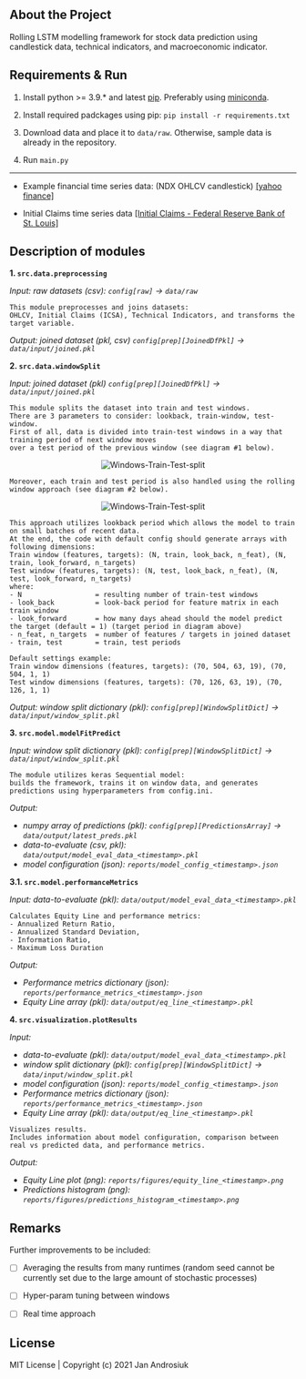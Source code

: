 ## About the Project
Rolling LSTM modelling framework for stock data prediction using candlestick data, technical indicators, and macroeconomic indicator.


## Requirements & Run
1. Install python >= 3.9.* and latest [pip](https://pip.pypa.io/en/stable/installation/). Preferably using [miniconda](https://conda.io/projects/conda/en/latest/user-guide/install/index.html).

2. Install required padckages using pip: `pip install -r requirements.txt`

3. Download data and place it to `data/raw`. Otherwise, sample data is already in the repository.

4. Run `main.py`

---

- Example financial time series data: (NDX OHLCV candlestick) [[yahoo finance]](https://finance.yahoo.com/quote/%5ENDX/history?p=%5ENDX)

- Initial Claims time series data [[Initial Claims - Federal Reserve Bank of St. Louis]](https://fred.stlouisfed.org/series/ICSA)


## Description of modules

**1. `src.data.preprocessing`**

*Input: raw datasets (csv): `config[raw]` -> `data/raw`*

    This module preprocesses and joins datasets: 
    OHLCV, Initial Claims (ICSA), Technical Indicators, and transforms the target variable. 

*Output: joined dataset (pkl, csv) `config[prep][JoinedDfPkl]` -> `data/input/joined.pkl`*


**2. `src.data.windowSplit`**

*Input: joined dataset (pkl) `config[prep][JoinedDfPkl]` -> `data/input/joined.pkl`*

    This module splits the dataset into train and test windows. 
    There are 3 parameters to consider: lookback, train-window, test-window.
    First of all, data is divided into train-test windows in a way that training period of next window moves 
    over a test period of the previous window (see diagram #1 below).
<p align="center">
<img src="references/train_test_windows_framed.png" alt="Windows-Train-Test-split"/>
</p>

    Moreover, each train and test period is also handled using the rolling window approach (see diagram #2 below).
<p align="center">
<img src="references/single_window_framed.png" alt="Windows-Train-Test-split"/>
</p>

    This approach utilizes lookback period which allows the model to train on small batches of recent data.
    At the end, the code with default config should generate arrays with following dimensions:
    Train window (features, targets): (N, train, look_back, n_feat), (N, train, look_forward, n_targets)
    Test window (features, targets): (N, test, look_back, n_feat), (N, test, look_forward, n_targets)
    where:
    - N                  = resulting number of train-test windows
    - look_back          = look-back period for feature matrix in each train window
    - look_forward       = how many days ahead should the model predict the target (default = 1) (target period in diagram above)
    - n_feat, n_targets  = number of features / targets in joined dataset
    - train, test        = train, test periods

    Default settings example:
    Train window dimensions (features, targets): (70, 504, 63, 19), (70, 504, 1, 1)
    Test window dimensions (features, targets): (70, 126, 63, 19), (70, 126, 1, 1)

*Output: window split dictionary (pkl): `config[prep][WindowSplitDict]` -> `data/input/window_split.pkl`*

**3. `src.model.modelFitPredict`**

*Input: window split dictionary (pkl): `config[prep][WindowSplitDict]` -> `data/input/window_split.pkl`*

    The module utilizes keras Sequential model:
    builds the framework, trains it on window data, and generates predictions using hyperparameters from config.ini. 

*Output:* 
- *numpy array of predictions (pkl): `config[prep][PredictionsArray]` -> `data/output/latest_preds.pkl`*
- *data-to-evaluate (csv, pkl): `data/output/model_eval_data_<timestamp>.pkl`*
- *model configuration (json): `reports/model_config_<timestamp>.json`*


**3.1. `src.model.performanceMetrics`**

*Input: data-to-evaluate (pkl): `data/output/model_eval_data_<timestamp>.pkl`*

    Calculates Equity Line and performance metrics: 
    - Annualized Return Ratio, 
    - Annualized Standard Deviation, 
    - Information Ratio, 
    - Maximum Loss Duration

*Output:*
- *Performance metrics dictionary (json): `reports/performance_metrics_<timestamp>.json`*
- *Equity Line array (pkl): `data/output/eq_line_<timestamp>.pkl`*


**4. `src.visualization.plotResults`**

*Input:* 
- *data-to-evaluate (pkl): `data/output/model_eval_data_<timestamp>.pkl`*
- *window split dictionary (pkl): `config[prep][WindowSplitDict]` -> `data/input/window_split.pkl`*
- *model configuration (json): `reports/model_config_<timestamp>.json`*
- *Performance metrics dictionary (json): `reports/performance_metrics_<timestamp>.json`*
- *Equity Line array (pkl): `data/output/eq_line_<timestamp>.pkl`*
  
[comment]: <> (This is a comment, it will not be included)

    Visualizes results. 
    Includes information about model configuration, comparison between real vs predicted data, and performance metrics.

*Output:*
- *Equity Line plot (png): `reports/figures/equity_line_<timestamp>.png`*
- *Predictions histogram (png): `reports/figures/predictions_histogram_<timestamp>.png`*



## Remarks

Further improvements to be included:

- [ ] Averaging the results from many runtimes (random seed cannot be currently set due to the large amount of stochastic processes)

- [ ] Hyper-param tuning between windows

- [ ] Real time approach

  

## License

  

MIT License | Copyright (c) 2021 Jan Androsiuk
